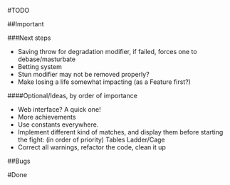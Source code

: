 #TODO

##Important


###Next steps
-   Saving throw for degradation modifier, if failed, forces one to debase/masturbate
-   Betting system
-   Stun modifier may not be removed properly?
-   Make losing a life somewhat impacting (as a Feature first?)

####Optional/Ideas, by order of importance
-   Web interface? A quick one!
-   More achievements
-   Use constants everywhere.
-   Implement different kind of matches, and display them before starting the fight: (in order of priority)
    Tables
    Ladder/Cage
-   Correct all warnings, refactor the code, clean it up

##Bugs


#Done

